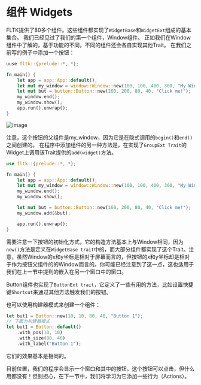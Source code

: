 # 组件 Widgets

FLTK提供了80多个组件。这些组件都实现了`WidgetBase`和`WidgetExt`组成的基本集合。 我们已经见过了我们的第一个组件，Window组件。
正如我们在Window组件中了解的，基于功能的不同，不同的组件还会各自实现其他Trait。
在我们之前写的例子中添加一个按钮：

```rust
uuse fltk::{prelude::*, *};

fn main() {
    let app = app::App::default();
    let mut my_window = window::Window::new(100, 100, 400, 300, "My Window");
    let mut but = button::Button::new(160, 200, 80, 40, "Click me!");
    my_window.end();
    my_window.show();
    app.run().unwrap();
}
```
![image](https://user-images.githubusercontent.com/37966791/100937814-adfb4900-3504-11eb-8a6b-f42a4fb4e470.png)

注意，这个按钮的父组件是my_window，因为它是在隐式调用的`begin()`和`end()`之间创建的。
在程序中添加组件的另一种方法是，在实现了`GroupExt Trait`的Widget上调用该Trait提供的`add(widget)`方法。

```rust
use fltk::{prelude::*, *};

fn main() {
    let app = app::App::default();
    let mut my_window = window::Window::new(100, 100, 400, 300, "My Window");
    my_window.end();
    my_window.show();

    let mut but = button::Button::new(160, 200, 80, 40, "Click me!");
    my_window.add(&but);

    app.run().unwrap();
}
```

需要注意一下按钮的初始化方式，它的构造方法基本上与Window相同，因为`new()`方法是定义在`WidgetBase trait`中的，而大部分组件都实现了这个Trait。注意，虽然Window的x和y坐标是相对于屏幕而言的，但按钮的x和y坐标却是相对于作为按钮父组件的的Window而言的。你可能已经注意到了这一点，这也适用于我们在上一节中提到的嵌入在另一个窗口中的窗口。

Button组件也实现了`ButtonExt trait`，它定义了一些有用的方法，比如设置快捷键`Shortcut`来通过其他方法触发我们的按钮。

也可以使用构建器模式来创建一个组件：

```rust
let but1 = Button::new(10, 10, 80, 40, "Button 1");
// 下面为构建器模式
let but1 = Button::default()
    .with_pos(10, 10)
    .with_size(80, 40)
    .with_label("Button 1");
```
它们的效果基本是相同的。

目前位置，我们的程序会显示一个窗口和其中的按钮。这个按钮可以点击，但什么用都没有！但别担心，在下一节中，我们将学习为它添加一些行为（Actions）。